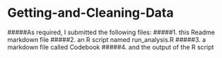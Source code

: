 # Getting-and-Cleaning-Data

#####As required, I submitted the following files:
#####1. this Readme markdown file
#####2. an R script named run_analysis.R
#####3. a markdown file called Codebook
#####4. and the output of the R script
 

